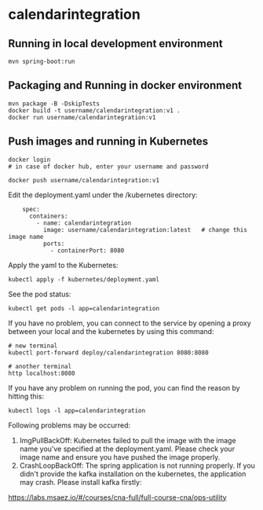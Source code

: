 # calendarintegration

## Running in local development environment

```
mvn spring-boot:run
```

## Packaging and Running in docker environment

```
mvn package -B -DskipTests
docker build -t username/calendarintegration:v1 .
docker run username/calendarintegration:v1
```

## Push images and running in Kubernetes

```
docker login 
# in case of docker hub, enter your username and password

docker push username/calendarintegration:v1
```

Edit the deployment.yaml under the /kubernetes directory:
```
    spec:
      containers:
        - name: calendarintegration
          image: username/calendarintegration:latest   # change this image name
          ports:
            - containerPort: 8080

```

Apply the yaml to the Kubernetes:
```
kubectl apply -f kubernetes/deployment.yaml
```

See the pod status:
```
kubectl get pods -l app=calendarintegration
```

If you have no problem, you can connect to the service by opening a proxy between your local and the kubernetes by using this command:
```
# new terminal
kubectl port-forward deploy/calendarintegration 8080:8080

# another terminal
http localhost:8080
```

If you have any problem on running the pod, you can find the reason by hitting this:
```
kubectl logs -l app=calendarintegration
```

Following problems may be occurred:

1. ImgPullBackOff:  Kubernetes failed to pull the image with the image name you've specified at the deployment.yaml. Please check your image name and ensure you have pushed the image properly.
1. CrashLoopBackOff: The spring application is not running properly. If you didn't provide the kafka installation on the kubernetes, the application may crash. Please install kafka firstly:

https://labs.msaez.io/#/courses/cna-full/full-course-cna/ops-utility

